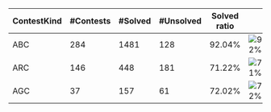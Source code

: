 | ContestKind | #Contests | #Solved | #Unsolved | Solved ratio | |
| - | - | - | - | - | - |
| ABC | 284 | 1481 | 128 | 92.04% | ![92%](https://progress-bar.dev/92?title=Solved) |
| ARC | 146 | 448 | 181 | 71.22% | ![71%](https://progress-bar.dev/71?title=Solved) |
| AGC | 37 | 157 | 61 | 72.02% | ![72%](https://progress-bar.dev/72?title=Solved) |
